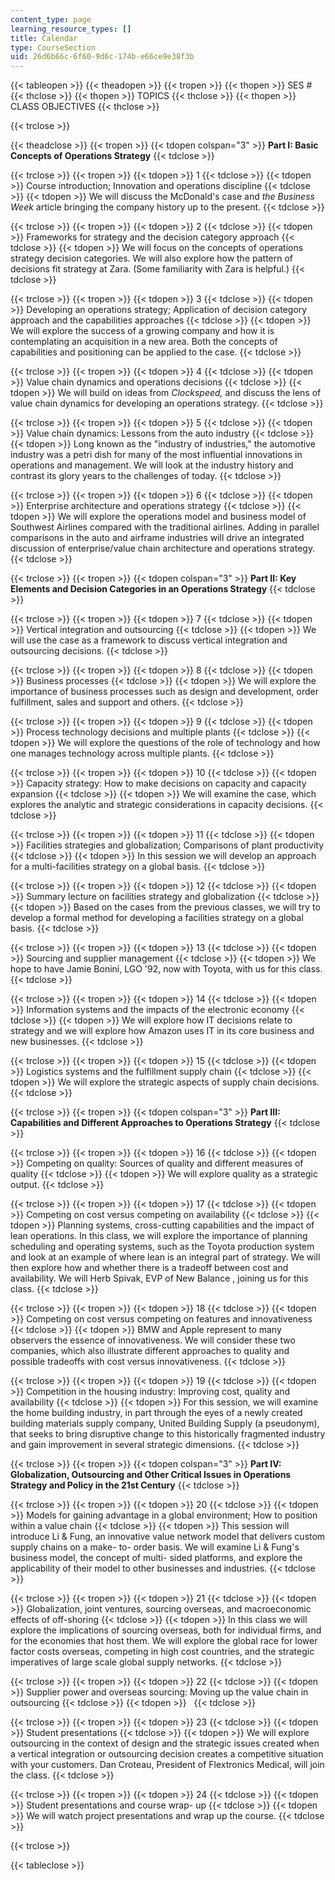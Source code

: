 ```yaml
---
content_type: page
learning_resource_types: []
title: Calendar
type: CourseSection
uid: 26d6b66c-6f60-9d6c-174b-e66ce9e38f3b
---
```


{{< tableopen >}}
{{< theadopen >}}
{{< tropen >}}
{{< thopen >}}
SES #
{{< thclose >}}
{{< thopen >}}
TOPICS
{{< thclose >}}
{{< thopen >}}
CLASS OBJECTIVES
{{< thclose >}}

{{< trclose >}}

{{< theadclose >}}
{{< tropen >}}
{{< tdopen colspan="3" >}}
**Part I: Basic Concepts of Operations Strategy**
{{< tdclose >}}

{{< trclose >}}
{{< tropen >}}
{{< tdopen >}}
1
{{< tdclose >}}
{{< tdopen >}}
Course introduction; Innovation and operations discipline
{{< tdclose >}}
{{< tdopen >}}
We will discuss the McDonald's case and _the Business Week_ article bringing the company history up to the present.
{{< tdclose >}}

{{< trclose >}}
{{< tropen >}}
{{< tdopen >}}
2
{{< tdclose >}}
{{< tdopen >}}
Frameworks for strategy and the decision category approach
{{< tdclose >}}
{{< tdopen >}}
We will focus on the concepts of operations strategy decision categories. We will also explore how the pattern of decisions fit strategy at Zara. (Some familiarity with Zara is helpful.)
{{< tdclose >}}

{{< trclose >}}
{{< tropen >}}
{{< tdopen >}}
3
{{< tdclose >}}
{{< tdopen >}}
Developing an operations strategy; Application of decision category approach and the capabilities approaches
{{< tdclose >}}
{{< tdopen >}}
We will explore the success of a growing company and how it is contemplating an acquisition in a new area. Both the concepts of capabilities and positioning can be applied to the case.
{{< tdclose >}}

{{< trclose >}}
{{< tropen >}}
{{< tdopen >}}
4
{{< tdclose >}}
{{< tdopen >}}
Value chain dynamics and operations decisions
{{< tdclose >}}
{{< tdopen >}}
We will build on ideas from _Clockspeed,_ and discuss the lens of value chain dynamics for developing an operations strategy.
{{< tdclose >}}

{{< trclose >}}
{{< tropen >}}
{{< tdopen >}}
5
{{< tdclose >}}
{{< tdopen >}}
Value chain dynamics: Lessons from the auto industry
{{< tdclose >}}
{{< tdopen >}}
Long known as the "industry of industries," the automotive industry was a petri dish for many of the most influential innovations in operations and management. We will look at the industry history and contrast its glory years to the challenges of today.
{{< tdclose >}}

{{< trclose >}}
{{< tropen >}}
{{< tdopen >}}
6
{{< tdclose >}}
{{< tdopen >}}
Enterprise architecture and operations strategy
{{< tdclose >}}
{{< tdopen >}}
We will explore the operations model and business model of Southwest Airlines compared with the traditional airlines. Adding in parallel comparisons in the auto and airframe industries will drive an integrated discussion of enterprise/value chain architecture and operations strategy.
{{< tdclose >}}

{{< trclose >}}
{{< tropen >}}
{{< tdopen colspan="3" >}}
**Part II: Key Elements and Decision Categories in an Operations Strategy**
{{< tdclose >}}

{{< trclose >}}
{{< tropen >}}
{{< tdopen >}}
7
{{< tdclose >}}
{{< tdopen >}}
Vertical integration and outsourcing
{{< tdclose >}}
{{< tdopen >}}
We will use the case as a framework to discuss vertical integration and outsourcing decisions.
{{< tdclose >}}

{{< trclose >}}
{{< tropen >}}
{{< tdopen >}}
8
{{< tdclose >}}
{{< tdopen >}}
Business processes
{{< tdclose >}}
{{< tdopen >}}
We will explore the importance of business processes such as design and development, order fulfillment, sales and support and others.
{{< tdclose >}}

{{< trclose >}}
{{< tropen >}}
{{< tdopen >}}
9
{{< tdclose >}}
{{< tdopen >}}
Process technology decisions and multiple plants
{{< tdclose >}}
{{< tdopen >}}
We will explore the questions of the role of technology and how one manages technology across multiple plants.
{{< tdclose >}}

{{< trclose >}}
{{< tropen >}}
{{< tdopen >}}
10
{{< tdclose >}}
{{< tdopen >}}
Capacity strategy: How to make decisions on capacity and capacity expansion
{{< tdclose >}}
{{< tdopen >}}
We will examine the case, which explores the analytic and strategic considerations in capacity decisions.
{{< tdclose >}}

{{< trclose >}}
{{< tropen >}}
{{< tdopen >}}
11
{{< tdclose >}}
{{< tdopen >}}
Facilities strategies and globalization; Comparisons of plant productivity
{{< tdclose >}}
{{< tdopen >}}
In this session we will develop an approach for a multi-facilities strategy on a global basis.
{{< tdclose >}}

{{< trclose >}}
{{< tropen >}}
{{< tdopen >}}
12
{{< tdclose >}}
{{< tdopen >}}
Summary lecture on facilities strategy and globalization
{{< tdclose >}}
{{< tdopen >}}
Based on the cases from the previous classes, we will try to develop a formal method for developing a facilities strategy on a global basis.
{{< tdclose >}}

{{< trclose >}}
{{< tropen >}}
{{< tdopen >}}
13
{{< tdclose >}}
{{< tdopen >}}
Sourcing and supplier management
{{< tdclose >}}
{{< tdopen >}}
We hope to have Jamie Bonini, LGO '92, now with Toyota, with us for this class.
{{< tdclose >}}

{{< trclose >}}
{{< tropen >}}
{{< tdopen >}}
14
{{< tdclose >}}
{{< tdopen >}}
Information systems and the impacts of the electronic economy
{{< tdclose >}}
{{< tdopen >}}
We will explore how IT decisions relate to strategy and we will explore how Amazon uses IT in its core business and new businesses.
{{< tdclose >}}

{{< trclose >}}
{{< tropen >}}
{{< tdopen >}}
15
{{< tdclose >}}
{{< tdopen >}}
Logistics systems and the fulfillment supply chain
{{< tdclose >}}
{{< tdopen >}}
We will explore the strategic aspects of supply chain decisions.
{{< tdclose >}}

{{< trclose >}}
{{< tropen >}}
{{< tdopen colspan="3" >}}
**Part III: Capabilities and Different Approaches to Operations Strategy**
{{< tdclose >}}

{{< trclose >}}
{{< tropen >}}
{{< tdopen >}}
16
{{< tdclose >}}
{{< tdopen >}}
Competing on quality: Sources of quality and different measures of quality
{{< tdclose >}}
{{< tdopen >}}
We will explore quality as a strategic output.
{{< tdclose >}}

{{< trclose >}}
{{< tropen >}}
{{< tdopen >}}
17
{{< tdclose >}}
{{< tdopen >}}
Competing on cost versus competing on availability
{{< tdclose >}}
{{< tdopen >}}
Planning systems, cross-cutting capabilities and the impact of lean operations. In this class, we will explore the importance of planning scheduling and operating systems, such as the Toyota production system and look at an example of where lean is an integral part of strategy. We will then explore how and whether there is a tradeoff between cost and availability. We will Herb Spivak, EVP of New Balance , joining us for this class.
{{< tdclose >}}

{{< trclose >}}
{{< tropen >}}
{{< tdopen >}}
18
{{< tdclose >}}
{{< tdopen >}}
Competing on cost versus competing on features and innovativeness
{{< tdclose >}}
{{< tdopen >}}
BMW and Apple represent to many observers the essence of innovativeness. We will consider these two companies, which also illustrate different approaches to quality and possible tradeoffs with cost versus innovativeness.
{{< tdclose >}}

{{< trclose >}}
{{< tropen >}}
{{< tdopen >}}
19
{{< tdclose >}}
{{< tdopen >}}
Competition in the housing industry: Improving cost, quality and availability
{{< tdclose >}}
{{< tdopen >}}
For this session, we will examine the home building industry, in part through the eyes of a newly created building materials supply company, United Building Supply (a pseudonym), that seeks to bring disruptive change to this historically fragmented industry and gain improvement in several strategic dimensions.
{{< tdclose >}}

{{< trclose >}}
{{< tropen >}}
{{< tdopen colspan="3" >}}
**Part IV: Globalization, Outsourcing and Other Critical Issues in Operations Strategy and Policy in the 21st Century**
{{< tdclose >}}

{{< trclose >}}
{{< tropen >}}
{{< tdopen >}}
20
{{< tdclose >}}
{{< tdopen >}}
Models for gaining advantage in a global environment; How to position within a value chain
{{< tdclose >}}
{{< tdopen >}}
This session will introduce Li & Fung, an innovative value network model that delivers custom supply chains on a make- to- order basis. We will examine Li & Fung's business model, the concept of multi- sided platforms, and explore the applicability of their model to other businesses and industries.
{{< tdclose >}}

{{< trclose >}}
{{< tropen >}}
{{< tdopen >}}
21
{{< tdclose >}}
{{< tdopen >}}
Globalization, joint ventures, sourcing overseas, and macroeconomic effects of off-shoring
{{< tdclose >}}
{{< tdopen >}}
In this class we will explore the implications of sourcing overseas, both for individual firms, and for the economies that host them. We will explore the global race for lower factor costs overseas, competing in high cost countries, and the strategic imperatives of large scale global supply networks.
{{< tdclose >}}

{{< trclose >}}
{{< tropen >}}
{{< tdopen >}}
22
{{< tdclose >}}
{{< tdopen >}}
Supplier power and overseas sourcing: Moving up the value chain in outsourcing
{{< tdclose >}}
{{< tdopen >}}
 
{{< tdclose >}}

{{< trclose >}}
{{< tropen >}}
{{< tdopen >}}
23
{{< tdclose >}}
{{< tdopen >}}
Student presentations
{{< tdclose >}}
{{< tdopen >}}
We will explore outsourcing in the context of design and the strategic issues created when a vertical integration or outsourcing decision creates a competitive situation with your customers. Dan Croteau, President of Flextronics Medical, will join the class.
{{< tdclose >}}

{{< trclose >}}
{{< tropen >}}
{{< tdopen >}}
24
{{< tdclose >}}
{{< tdopen >}}
Student presentations and course wrap- up
{{< tdclose >}}
{{< tdopen >}}
We will watch project presentations and wrap up the course.
{{< tdclose >}}

{{< trclose >}}

{{< tableclose >}}